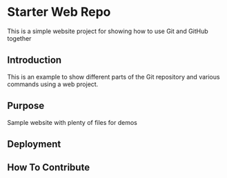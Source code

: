 # Starter Web Repo

This is a simple website project for showing how to use Git and GitHub together

## Introduction

This is an example to show different parts of the Git repository and various commands using a web project.

## Purpose

Sample website with plenty of files for demos

## Deployment

## How To Contribute